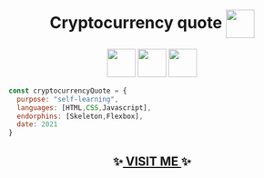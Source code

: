 <h1 align='center'>Cryptocurrency quote <img src="https://media1.giphy.com/media/HVNvHYTrMaDBn5Arxn/giphy.gif?cid=790b761182084a41ffaee571e4ca87177540c27e55ba9d06&rid=giphy.gif&ct=s" align='center' width="50">
</h1>

<p align='center' ><img src="https://media2.giphy.com/media/XAxylRMCdpbEWUAvr8/giphy.gif?cid=790b761118fd364e61212674c191594c8f6a6ccca6b2d8d9&rid=giphy.gif&ct=s" width="50"> 
<img src="https://media1.giphy.com/media/fsEaZldNC8A1PJ3mwp/giphy.gif?cid=790b7611f9975b4eecd0cb2ceced9fd4e8bcb7ff71df4034&rid=giphy.gif&ct=s" width="50"> 
<img src="https://media4.giphy.com/media/ln7z2eWriiQAllfVcn/giphy.gif?cid=790b76119f12fc497806a733e73f196370eba12d08284421&rid=giphy.gif&ct=s" width="50"></p>

```javascript
const cryptocurrencyQuote = {
  purpose: "self-learning",
  languages: [HTML,CSS,Javascript],
  endorphins: [Skeleton,Flexbox],
  date: 2021
}
```

<h2 align='center'>✨<a href="https://kryptonitta.github.io/cryptocurrency_quote/"> VISIT ME </a>✨</h2>
